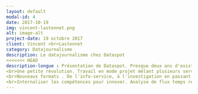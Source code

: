 ```yaml
---
layout: default
modal-id: 4
date: 2017-10-19
img: vincent-lastennet.png
alt: image-alt
project-date: 19 octobre 2017
client: Vincent <br>Lastennet
category: Datajournalisme
description: Le datajournalisme chez Dataspot
<<<<<<< HEAD
description-longue : Présentation de Dataspot. Presque deux ans d'existence, plus d'une centaine d'articles, quelques prix et beaucoup d'enseignements.
<br>Une petite révolution. Travail en mode projet mêlant plusieurs services (développement, marketing, graphisme, éditorial).
<br>Nouveaux formats . De l'info-service, à l'investigation en passant par les jeux, la compétence data se retrouve aujourd'hui dans tous les nouveaux formats du Télégramme.
<br>Internaliser les compétences pour innover. Analyse de flux temps réel, création de nos propres données (crowdsourcing, bots...), meilleure utilisation des données ouvertes. Le Télégramme s'organise aujourd'hui pour mieux utiliser la data afin d'améliorer considérablement l'info locale.
---
```

